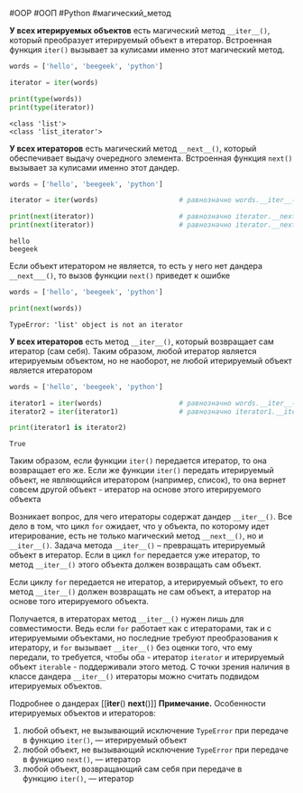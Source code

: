 #OOP #ООП #Python #магический_метод 


__У всех итерируемых объектов__ есть магический метод `__iter__()`, который преобразует итерируемый объект в итератор. Встроенная функция `iter()` вызывает за кулисами именно этот магический метод.
```python
words = ['hello', 'beegeek', 'python']

iterator = iter(words)

print(type(words))
print(type(iterator))
```
```
<class 'list'>
<class 'list_iterator'>
```
__У всех итераторов__ есть магический метод `__next__()`, который обеспечивает выдачу очередного элемента. Встроенная функция `next()` вызывает за кулисами именно этот дандер.
```python
words = ['hello', 'beegeek', 'python']

iterator = iter(words)                    # равнозначно words.__iter__()

print(next(iterator))                     # равнозначно iterator.__next__()
print(next(iterator))                     # равнозначно iterator.__next__()
```
```
hello
beegeek
```
Если объект итератором не является, то есть у него нет дандера `__next___()`, то вызов функции `next()` приведет к ошибке
```python
words = ['hello', 'beegeek', 'python']

print(next(words))
```
```
TypeError: 'list' object is not an iterator
```
__У всех итераторов__ есть метод `__iter__()`, который возвращает сам итератор (сам себя). Таким образом, любой итератор является итерируемым объектом, но не наоборот, не любой итерируемый объект является итератором
```python
words = ['hello', 'beegeek', 'python']

iterator1 = iter(words)                   # равнозначно words.__iter__()
iterator2 = iter(iterator1)               # равнозначно iterator1.__iter__()

print(iterator1 is iterator2)
```
```
True
```
Таким образом, если функции `iter()` передается итератор, то она возвращает его же. Если же функции `iter()` передать итерируемый объект, не являющийся итератором (например, список), то она вернет совсем другой объект - итератор на основе этого итерируемого объекта

Возникает вопрос, для чего итераторы содержат дандер `__iter__()`. Все дело в том, что цикл `for` ожидает, что у объекта, по которому идет итерирование, есть не только магический метод `__next__()`, но и `__iter__()`. Задача метода `__iter__()` – превращать итерируемый объект в итератор. Если в цикл `for` передается уже итератор, то метод `__iter__()` этого объекта должен возвращать сам объект.

Если циклу `for` передается не итератор, а итерируемый объект, то его метод `__iter__()` должен возвращать не сам объект, а итератор на основе 
того итерируемого объекта.

Получается, в итераторах метод `__iter__()` нужен лишь для совместимости. Ведь если `for` работает как с итераторами, так и с итерируемыми объектами, но последние требуют преобразования к итератору, и `for` вызывает `__iter__()` без оценки того, что ему передали, то требуется, чтобы оба - итератор `iterator` и итерируемый объект `iterable` - поддерживали этого метод. С точки зрения наличия в классе дандера `__iter__()` итераторы можно считать подвидом итерируемых объектов.

Подробнее о дандерах [[__iter__() __next__()]]
**Примечание.** Особенности итерируемых объектов и итераторов:
1. любой объект, не вызывающий исключение `TypeError` при передаче в функцию `iter()`, — итерируемый объект
2. любой объект, не вызывающий исключение `TypeError` при передаче в функцию `next()`, — итератор
3. любой объект, возвращающий сам себя при передаче в функцию `iter()`, — итератор